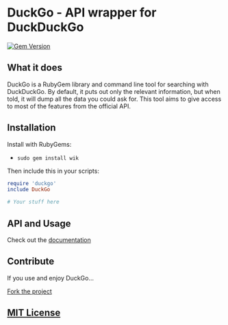 # DuckGo - API wrapper for DuckDuckGo

[![Gem Version](https://badge.fury.io/rb/duckgo.svg)](https://badge.fury.io/rb/duckgo)

## What it does

DuckGo is a RubyGem library and command line tool for searching with DuckDuckGo.
By default, it puts out only the relevant information, but when told, it will dump
all the data you could ask for. This tool aims to give access to most of the
features from the official API.

## Installation

Install with RubyGems:

+ `sudo gem install wik`

Then include this in your scripts:

```ruby
require 'duckgo'
include DuckGo

# Your stuff here
```


## API and Usage

Check out the [documentation](https://github.com/wlib/duckgo/docs)

## Contribute

If you use and enjoy DuckGo...

[Fork the project](https://github.com/wlib/duckgo/fork)

## [MIT License](https://github.com/wlib/duckgo/blob/master/LICENSE)